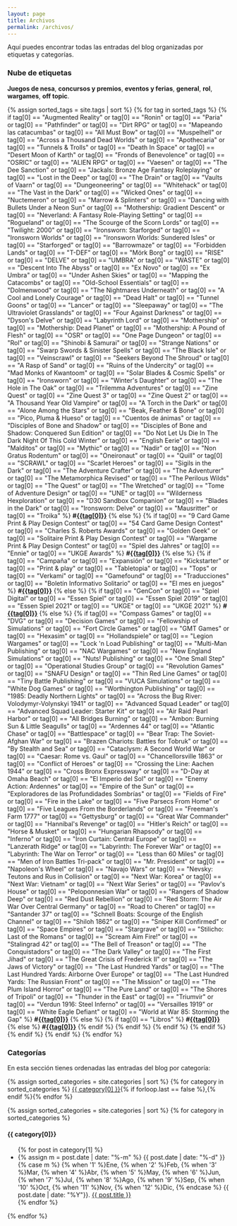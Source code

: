 ```yaml
---
layout: page
title: Archivos
permalink: /archivos/
---
```


Aquí puedes encontrar todas las entradas del blog organizadas por etiquetas y
categorías.

### Nube de etiquetas

<span class="label label-primary"><strong>Juegos de nesa</strong></span>,
<span class="label label-success"><strong>concursos y premios</strong></span>,
<span class="label label-info"><strong>eventos y ferias</strong></span>,
<span class="label label-warning"><strong>general</strong></span>,
<span class="label label-danger"><strong>rol</strong></span>,
<span class="label label-grey"><strong>wargames</strong></span>,
<span class="label label-black"><strong>off topic</strong></span>.

<p class="text-left">
{% assign sorted_tags = site.tags | sort %}
{% for tag in sorted_tags %}
    {% if tag[0] == "Augmented Reality" or tag[0] == "Ronin" or
        tag[0] == "Paria" or tag[0] == "Pathfinder" or
        tag[0] == "Dirt RPG" or tag[0] == "Mapeando las catacumbas" or
        tag[0] == "All Must Bow" or tag[0] == "Muspelhell" or
        tag[0] == "Across a Thousand Dead Worlds" or tag[0] == "Apothecaria" or
        tag[0] == "Tunnels & Trolls" or tag[0] == "Death In Space" or
        tag[0] == "Desert Moon of Karth" or
        tag[0] == "Fronds of Benevolence" or
        tag[0] == "OSRIC" or tag[0] == "ALIEN RPG" or tag[0] == "Vaesen" or
        tag[0] == "The Dee Sanction" or
        tag[0] == "Jackals: Bronze Age Fantasy Roleplaying" or
        tag[0] == "Lost in the Deep" or tag[0] == "The Drain" or
        tag[0] == "Vaults of Vaarn" or tag[0] == "Dungeoneering" or
        tag[0] == "Whitehack" or
        tag[0] == "The Vast in the Dark" or
        tag[0] == "Wicked Ones" or
        tag[0] == "Nuctemeron" or tag[0] == "Marrow & Splinters" or
        tag[0] == "Dancing with Bullets Under a Neon Sun" or
        tag[0] == "Mothership: Gradient Descent" or
        tag[0] == "Neverland: A Fantasy Role-Playing Setting" or
        tag[0] == "Rogueland" or
        tag[0] == "The Scourge of the Scorn Lords" or
        tag[0] == "Twilight: 2000" or
        tag[0] == "Ironsworn: Starforged" or
        tag[0] == "Ironsworn Worlds" or tag[0] == "Ironsworn Worlds: Sundered Isles" or
        tag[0] == "Starforged" or
        tag[0] == "Barrowmaze" or 
        tag[0] == "Forbidden Lands" or
        tag[0] == "T-DEF" or tag[0] == "Mörk Borg" or
        tag[0] == "RISE" or tag[0] == "DELVE" or
        tag[0] == "UMBRA" or tag[0] == "WASTE" or
        tag[0] == "Descent Into The Abyss" or
        tag[0] == "Ex Novo" or tag[0] == "Ex Umbra" or
        tag[0] == "Under Ashen Skies" or
        tag[0] == "Mapping the Catacombs" or
        tag[0] == "Old-School Essentials" or
        tag[0] == "Dolmenwood" or
        tag[0] == "The Nightmares Underneath" or
        tag[0] == "A Cool and Lonely Courage" or
        tag[0] == "Dead Halt" or
        tag[0] == "Tunnel Goons" or
        tag[0] == "Lancer" or
        tag[0] == "Sleepaway" or
        tag[0] == "The Ultraviolet Grasslands" or
        tag[0] == "Four Against Darkness" or
        tag[0] == "Dyson's Delve" or
        tag[0] == "Labyrinth Lord" or
        tag[0] == "Mothership" or 
        tag[0] == "Mothership: Dead Planet" or 
        tag[0] == "Mothership: A Pound of Flesh" or
        tag[0] == "OSR" or 
        tag[0] == "One Page Dungeon" or 
        tag[0] == "Rol" or
        tag[0] == "Shinobi & Samurai" or
        tag[0] == "Strange Nations" or 
        tag[0] == "Swarp Swords & Sinister Spells" or 
        tag[0] == "The Black Isle" or
        tag[0] == "Veinscrawl" or
        tag[0] == "Seekers Beyond The Shroud" or
        tag[0] == "A Rasp of Sand" or
        tag[0] == "Ruins of the Undercity" or
        tag[0] == "Mad Monks of Kwantoom" or
        tag[0] == "Solar Blades & Cosmic Spells" or
        tag[0] == "Ironsworn" or
        tag[0] == "Winter's Daughter" or
        tag[0] == "The Hole in The Oak" or
        tag[0] == "Trilemma Adventures"  or
        tag[0] == "Zine Quest" or tag[0] == "Zine Quest 3" or
        tag[0] == "Zine Quest 2" or
        tag[0] == "A Thousand Year Old Vampire" or
        tag[0] == "A Torch in the Dark" or
        tag[0] == "Alone Among the Stars" or
        tag[0] == "Beak, Feather & Bone" or
        tag[0] == "Pico, Pluma & Hueso" or
        tag[0] == "Cuentos de ánimas" or
        tag[0] == "Disciples of Bone and Shadow" or
        tag[0] == "Disciples of Bone and Shadow: Conquered Sun Edition" or
        tag[0] == "Do Not Let Us Die In The Dark Night Of This Cold Winter" or
        tag[0] == "English Eerie" or
        tag[0] == "Malditos" or
        tag[0] == "Mythic" or
        tag[0] == "Nadir" or
        tag[0] == "Non Gratus Rodentum" or
        tag[0] == "Oneironaut" or
        tag[0] == "Quill" or
        tag[0] == "SCRAWL" or
        tag[0] == "Scarlet Heroes" or
        tag[0] == "Sigils in the Dark" or
        tag[0] == "The Adventure Crafter" or
        tag[0] == "The Adventurer" or
        tag[0] == "The Metamorphica Revised" or
        tag[0] == "The Perilous Wilds" or
        tag[0] == "The Quest" or
        tag[0] == "The Wretched" or
        tag[0] == "Tome of Adventure Design" or
        tag[0] == "UNE" or
        tag[0] == "Wilderness Hexploration" or
        tag[0] == "D30 Sandbox Companion" or
        tag[0] == "Blades in the Dark" or
        tag[0] == "Ironsworn: Delve" or
        tag[0] == "Mausritter" or
        tag[0] == "Troika" %}
        <span class="label label-danger"><strong>#<a class="tag-color"
        href="/etiqueta/{{tag[0] | slugify: "latin"}}">{{tag[0]}}</a></strong></span> 
    {% else %}
        {% if tag[0] == "9 Card Game Print & Play Design Contest" or
            tag[0] == "54 Card Game Design Contest" or
            tag[0] == "Charles S. Roberts Awards" or
            tag[0] == "Golden Geek" or
            tag[0] == "Solitaire Print & Play Design Contest" or
            tag[0] == "Wargame Print & Play Design Contest" or
            tag[0] == "Spiel des Jahres" or
            tag[0] == "Ennie" or tag[0] == "UKGE Awards" %}
            <span class="label label-success"><strong>#<a class="tag-color"
            href="/etiqueta/{{tag[0] | slugify: "latin"}}">{{tag[0]}}</a></strong></span> 
        {% else %}
            {% if tag[0] == "Campaña" or tag[0] == "Expansión" or
            tag[0] == "Kickstarter" or tag[0] == "Print & play" or
            tag[0] == "Tabletopia" or tag[0] == "Tops" or
            tag[0] == "Verkami" or tag[0] == "Gamefound" or
            tag[0] == "Traducciones" or
            tag[0] == "Boletín Informativo Solitario" or
              tag[0] == "El mes en juegos" %}
                <span class="label label-warning"><strong>#<a class="tag-color"
                href="/etiqueta/{{tag[0] | slugify: "latin"}}">{{tag[0]}}</a></strong></span> 
            {% else %}
                {% if tag[0] == "GenCon"
                or tag[0] == "Spiel Digital"
                or tag[0] == "Essen Spiel"
                or tag[0] == "Essen Spiel 2019"
                or tag[0] == "Essen Spiel 2021"
                or tag[0] == "UKGE" or tag[0] == "UKGE 2021" %}
                    <span class="label label-info"><strong>#<a class="tag-color"
                    href="/etiqueta/{{tag[0] | slugify:
                    "latin"}}">{{tag[0]}}</a></strong></span> 
                {% else %}
                    {% if
                        tag[0] == "Compass Games" or 
                        tag[0] == "DVG" or
                        tag[0] == "Decision Games" or
                        tag[0] == "Fellowship of Simulations" or
                        tag[0] == "Fort Circle Games" or
                        tag[0] == "GMT Games" or
                        tag[0] == "Hexasim" or
                        tag[0] == "Hollandspiele" or
                        tag[0] == "Legion Wargames" or
                        tag[0] == "Lock 'n Load Publishing" or
                        tag[0] == "Multi-Man Publishing" or
                        tag[0] == "NAC Wargames" or
                        tag[0] == "New England Simulations" or
                        tag[0] == "Nuts! Publishing" or
                        tag[0] == "One Small Step" or
                        tag[0] == "Operational Studies Group" or
                        tag[0] == "Revolution Games" or
                        tag[0] == "SNAFU Design" or
                        tag[0] == "Thin Red Line Games" or
                        tag[0] == "Tiny Battle Publishing" or
                        tag[0] == "VUCA Simulations" or
                        tag[0] == "White Dog Games" or
                        tag[0] == "Worthington Publishing" or
                        tag[0] == "1985: Deadly Northern Lights" or
                        tag[0] == "Across the Bug River: Volodymyr-Volynskyi 1941" or
                        tag[0] == "Advanced Squad Leader" or
                        tag[0] == "Advanced Squad Leader: Starter Kit" or
                        tag[0] == "Air Raid Pearl Harbor" or
                        tag[0] == "All Bridges Burning" or
                        tag[0] == "Ambon: Burning Sun & Little Seagulls" or
                        tag[0] == "Ardennes 44" or
                        tag[0] == "Atlantic Chase" or
                        tag[0] == "Battlespace" or
                        tag[0] == "Bear Trap: The Soviet-Afghan War" or
                        tag[0] == "Brazen Chariots: Battles for Tobruk" or
                        tag[0] == "By Stealth and Sea" or
                        tag[0] == "Cataclysm: A Second World War" or
                        tag[0] == "Caesar: Rome vs. Gaul" or
                        tag[0] == "Chancellorsville 1863" or
                        tag[0] == "Conflict of Heroes" or
                        tag[0] == "Crossing the Line: Aachen 1944" or
                        tag[0] == "Cross Bronx Expressway" or
                        tag[0] == "D-Day at Omaha Beach" or
                        tag[0] == "El Imperio del Sol" or
                        tag[0] == "Enemy Action: Ardennes" or
                        tag[0] == "Empire of the Sun" or
                        tag[0] == "Exploradores de las Profundidades Sombrías" or
                        tag[0] == "Fields of Fire" or
                        tag[0] == "Fire in the Lake" or
                        tag[0] == "Five Parsecs From Home" or
                        tag[0] == "Five Leagues From the Borderlands" or
                        tag[0] == "Freeman's Farm 1777" or
                        tag[0] == "Gettysburg" or
                        tag[0] == "Great War Commander" or
                        tag[0] == "Hannibal's Revenge" or
                        tag[0] == "Hitler's Reich" or
                        tag[0] == "Horse & Musket" or
                        tag[0] == "Hungarian Rhapsody" or
                        tag[0] == "Inferno" or
                        tag[0] == "Iron Curtain: Central Europe" or
                        tag[0] == "Lanzerath Ridge" or
                        tag[0] == "Labyrinth: The Forever War" or
                        tag[0] == "Labyrinth: The War on Terror" or
                        tag[0] == "Less than 60 Miles" or
                        tag[0] == "Men of Iron Battles Tri-pack" or
                        tag[0] == "Mr. President" or
                        tag[0] == "Napoleon's Wheel" or
                        tag[0] == "Navajo Wars" or
                        tag[0] == "Nevsky: Teutons and Rus in Collision" or
                        tag[0] == "Next War: Korea" or
                        tag[0] == "Next War: Vietnam" or
                        tag[0] == "Next War Series" or
                        tag[0] == "Pavlov's House" or
                        tag[0] == "Peloponnesian War" or
                        tag[0] == "Rangers of Shadow Deep" or
                        tag[0] == "Red Dust Rebellion" or
                        tag[0] == "Red Storm: The Air War Over Central Germany" or
                        tag[0] == "Road to Cheren" or
                        tag[0] == "Santander 37" or
                        tag[0] == "Schnell Boats: Scourge of the English Channel" or 
                        tag[0] == "Shiloh 1862" or
                        tag[0] == "Sniper Kill Confirmed" or
                        tag[0] == "Space Empires" or
                        tag[0] == "Stargrave" or
                        tag[0] == "Stilicho: Last of the Romans" or
                        tag[0] == "Scream Aim Fire!" or
                        tag[0] == "Stalingrad 42" or
                        tag[0] == "The Bell of Treason" or
                        tag[0] == "The Conquistadors" or
                        tag[0] == "The Dark Valley" or
                        tag[0] == "The First Jihad" or
                        tag[0] == "The Great Crisis of Frederick II" or
                        tag[0] == "The Jaws of Victory" or
                        tag[0] == "The Last Hundred Yards" or
                        tag[0] == "The Last Hundred Yards: Airborne Over Europe" or
                        tag[0] == "The Last Hundred Yards: The Russian Front" or
                        tag[0] == "The Mission" or
                        tag[0] == "The Plum Island Horror" or
                        tag[0] == "The Pure Land" or
                        tag[0] == "The Shores of Tripoli" or
                        tag[0] == "Thunder in the East" or
                        tag[0] == "Triumvir" or
                        tag[0] == "Verdun 1916: Steel Inferno" or
                        tag[0] == "Versailles 1919" or
                        tag[0] == "White Eagle Defiant" or
                        tag[0] == "World at War 85: Storming the Gap" %}
                        <span class="label label-grey"><strong>#<a class="tag-color"
                    href="/etiqueta/{{tag[0] | slugify:
                    "latin"}}">{{tag[0]}}</a></strong></span> 
                {% else %}
                {% if tag[0] == "Libros" %}
                <span class="label label-black"><strong>#<a class="tag-color"
                    href="/etiqueta/{{tag[0] | slugify:
                    "latin"}}">{{tag[0]}}</a></strong></span> 
                {% else %}
                    <span class="label label-primary"><strong>#<a class="tag-color"
                    href="/etiqueta/{{tag[0] | slugify:
                    "latin"}}">{{tag[0]}}</a></strong></span> 
                {% endif %}
                {% endif %}
                {% endif %}
            {% endif %}
        {% endif %}
   {% endif %}
{% endfor %}
</p>

### Categorías

En esta sección tienes ordenadas las entradas del blog por categoría:

<p>{% assign sorted_categories = site.categories | sort %}
{% for category in sorted_categories %}
<a href="#{{ category[0] }}">{{ category[0] }}</a>{% if forloop.last == false
%},{% endif %}{% endfor %}</p>


{% assign sorted_categories = site.categories | sort %}
{% for category in sorted_categories %}
  <h4 id="{{ category[0] }}">{{ category[0]}}</h4>
  <ul>
    {% for post in category[1] %}
    <li>
    {% assign m = post.date | date: "%-m" %}
    {{ post.date | date: "%-d" }}
    {% case m %}
    {% when '1' %}Ene,
    {% when '2' %}Feb,
    {% when '3' %}Mar,
    {% when '4' %}Abr,
    {% when '5' %}May,
    {% when '6' %}Jun,
    {% when '7' %}Jul,
    {% when '8' %}Ago,
    {% when '9' %}Sep,
    {% when '10' %}Oct,
    {% when '11' %}Nov,
    {% when '12' %}Dic,
    {% endcase %}
    {{ post.date | date: "%Y"}}. <a href="{{ post.url }}">{{ post.title }}</a></li>
    {% endfor %}
  </ul>
{% endfor %}


